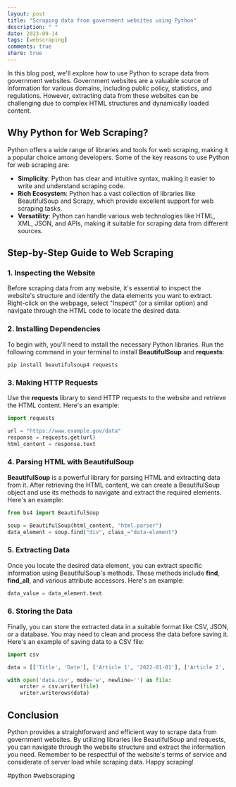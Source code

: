 ```yaml
---
layout: post
title: "Scraping data from government websites using Python"
description: " "
date: 2023-09-14
tags: [webscraping]
comments: true
share: true
---
```


In this blog post, we'll explore how to use Python to scrape data from government websites. Government websites are a valuable source of information for various domains, including public policy, statistics, and regulations. However, extracting data from these websites can be challenging due to complex HTML structures and dynamically loaded content. 

## Why Python for Web Scraping?
Python offers a wide range of libraries and tools for web scraping, making it a popular choice among developers. Some of the key reasons to use Python for web scraping are:

- **Simplicity**: Python has clear and intuitive syntax, making it easier to write and understand scraping code.
- **Rich Ecosystem**: Python has a vast collection of libraries like BeautifulSoup and Scrapy, which provide excellent support for web scraping tasks.
- **Versatility**: Python can handle various web technologies like HTML, XML, JSON, and APIs, making it suitable for scraping data from different sources.

## Step-by-Step Guide to Web Scraping

### 1. Inspecting the Website
Before scraping data from any website, it's essential to inspect the website's structure and identify the data elements you want to extract. Right-click on the webpage, select "Inspect" (or a similar option) and navigate through the HTML code to locate the desired data.

### 2. Installing Dependencies
To begin with, you'll need to install the necessary Python libraries. Run the following command in your terminal to install **BeautifulSoup** and **requests**:

```
pip install beautifulsoup4 requests
```

### 3. Making HTTP Requests
Use the **requests** library to send HTTP requests to the website and retrieve the HTML content. Here's an example:

```python
import requests

url = "https://www.example.gov/data"
response = requests.get(url)
html_content = response.text
```

### 4. Parsing HTML with BeautifulSoup
**BeautifulSoup** is a powerful library for parsing HTML and extracting data from it. After retrieving the HTML content, we can create a BeautifulSoup object and use its methods to navigate and extract the required elements. Here's an example:

```python
from bs4 import BeautifulSoup

soup = BeautifulSoup(html_content, "html.parser")
data_element = soup.find("div", class_="data-element")
```

### 5. Extracting Data
Once you locate the desired data element, you can extract specific information using BeautifulSoup's methods. These methods include **find**, **find_all**, and various attribute accessors. Here's an example:

```python
data_value = data_element.text
```

### 6. Storing the Data
Finally, you can store the extracted data in a suitable format like CSV, JSON, or a database. You may need to clean and process the data before saving it. Here's an example of saving data to a CSV file:

```python
import csv

data = [['Title', 'Date'], ['Article 1', '2022-01-01'], ['Article 2', '2022-01-02']]

with open('data.csv', mode='w', newline='') as file:
    writer = csv.writer(file)
    writer.writerows(data)
```

## Conclusion
Python provides a straightforward and efficient way to scrape data from government websites. By utilizing libraries like BeautifulSoup and requests, you can navigate through the website structure and extract the information you need. Remember to be respectful of the website's terms of service and considerate of server load while scraping data. Happy scraping!

#python #webscraping